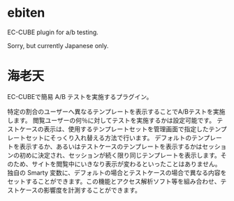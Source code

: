 ebiten
======

EC-CUBE plugin for a/b testing.

Sorry, but currently Japanese only.

海老天
======

EC-CUBEで簡易 A/B テストを実施するプラグイン。

特定の割合のユーザーへ異なるテンプレートを表示することでA/Bテストを実施します。
閲覧ユーザーの何％に対してテストを実施するかは設定可能です。
テストケースの表示は、使用するテンプレートセットを管理画面で指定したテンプレートセットにそっくり入れ替える方法で行います。
デフォルトのテンプレートを表示するか、あるいはテストケースのテンプレートを表示するかはセッションの初めに決定され、セッションが続く限り同じテンプレートを表示します。そのため、サイトを閲覧中にいきなり表示が変わるといったことはありません。
独自の Smarty 変数に、デフォルトの場合とテストケースの場合で異なる内容をセットすることができます。この機能とアクセス解析ソフト等を組み合わせ、テストケースの影響度を計測することができます。
